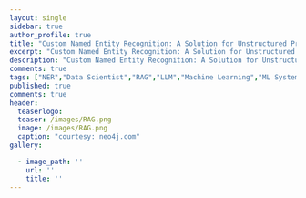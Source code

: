 ```yaml
---
layout: single
sidebar: true
author_profile: true
title: "Custom Named Entity Recognition: A Solution for Unstructured Product Data"
excerpt: "Custom Named Entity Recognition: A Solution for Unstructured Product Data"
description: "Custom Named Entity Recognition: A Solution for Unstructured Product Data."
comments: true
tags: ["NER","Data Scientist","RAG","LLM","Machine Learning","ML System Design"]
published: true
comments: true
header:
  teaserlogo:
  teaser: /images/RAG.png
  image: /images/RAG.png
  caption: "courtesy: neo4j.com"
gallery:

  - image_path: ''
    url: ''
    title: ''
---
```

